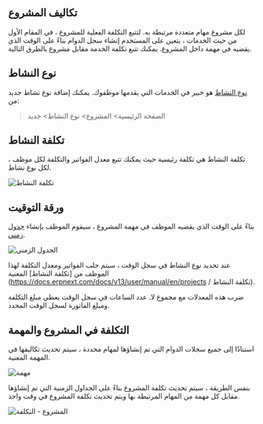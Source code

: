 ## تكاليف المشروع

لكل مشروع مهام متعددة مرتبطة به. لتتبع التكلفة الفعلية للمشروع ، في المقام الأول من حيث الخدمات ، يتعين على المستخدم إنشاء سجل الدوام بناءً على الوقت الذي يقضيه في مهمة داخل المشروع. يمكنك تتبع تكلفة الخدمة مقابل مشروع بالطرق التالية.

## نوع النشاط

[نوع النشاط](https://docs.erpnext.com/docs/v13/user/manual/en/projects/activity-type) هو خبير في الخدمات التي يقدمها موظفوك. يمكنك إضافة نوع نشاط جديد من:

> الصفحة الرئيسية> المشروع> نوع النشاط> جديد

## تكلفة النشاط

تكلفة النشاط هي تكلفة رئيسية حيث يمكنك تتبع معدل الفواتير والتكلفة لكل موظف ، لكل نوع نشاط.

![تكلفة النشاط](https://docs.erpnext.com/files/projects-activity-cost.png)

## ورقة التوقيت

بناءً على الوقت الذي يقضيه الموظف في مهمة المشروع ، سيقوم الموظف بإنشاء [جدول زمني](https://docs.erpnext.com/docs/v13/user/manual/en/projects/timesheets).

![الجدول الزمني](https://docs.erpnext.com/files/projects-timesheet.png)

عند تحديد نوع النشاط في سجل الوقت ، سيتم جلب الفواتير ومعدل التكلفة لهذا الموظف من [تكلفة النشاط] المعنية (https://docs.erpnext.com/docs/v13/user/manual/en/projects / تكلفة النشاط).

ضرب هذه المعدلات مع مجموع لا. عدد الساعات في سجل الوقت يعطي مبلغ التكلفة ومبلغ الفاتورة لسجل الوقت المحدد.

## التكلفة في المشروع والمهمة

استنادًا إلى جميع سجلات الدوام التي تم إنشاؤها لمهام محددة ، سيتم تحديث تكاليفها في المهمة المعنية.

![مهمة](https://docs.erpnext.com/files/projects-task-costing.png)

بنفس الطريقة ، سيتم تحديث تكلفة المشروع بناءً على الجداول الزمنية التي تم إنشاؤها مقابل كل مهمة من المهام المرتبطة بها ويتم تحديث تكلفة المشروع في وقت واحد.

![المشروع - التكلفة](https://docs.erpnext.com/files/projects-costing-and-billing.png)